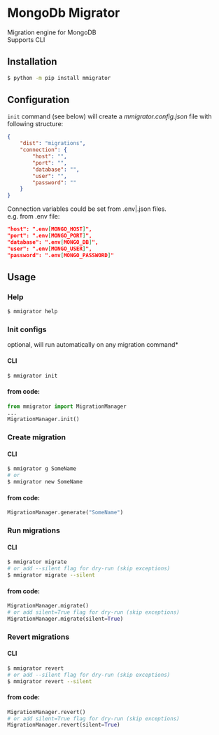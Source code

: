# MongoDb Migrator
Migration engine for MongoDB\
Supports CLI

## Installation

```bash
$ python -m pip install mmigrator
```

## Configuration
`init` command (see below) will create a *mmigrator.config.json* file
with following structure:

```json
{
    "dist": "migrations",
    "connection": {
        "host": "",
        "port": "",
        "database": "",
        "user": "",
        "password": ""
    }
}
```
Connection variables could be set from .env|.json files.\
e.g. from .env file:
```json
"host": ".env[MONGO_HOST]",
"port": ".env[MONGO_PORT]",
"database": ".env[MONGO_DB]",
"user": ".env[MONGO_USER]",
"password": ".env[MONGO_PASSWORD]"
```

## Usage

### Help
```bash
$ mmigrator help
```

### Init configs
optional, will run automatically on any migration command*
#### CLI 
```bash
$ mmigrator init
```

#### from code:
```py
from mmigrator import MigrationManager
...
MigrationManager.init()
```

### Create migration
#### CLI
```bash
$ mmigrator g SomeName
# or
$ mmigrator new SomeName
```

#### from code:
```py
MigrationManager.generate("SomeName")
```

### Run migrations
#### CLI
```bash
$ mmigrator migrate
# or add --silent flag for dry-run (skip exceptions)
$ mmigrator migrate --silent
```

#### from code:
```py
MigrationManager.migrate()
# or add silent=True flag for dry-run (skip exceptions)
MigrationManager.migrate(silent=True)

```


### Revert migrations
#### CLI
```bash
$ mmigrator revert
# or add --silent flag for dry-run (skip exceptions)
$ mmigrator revert --silent
```

#### from code:
```py
MigrationManager.revert()
# or add silent=True flag for dry-run (skip exceptions)
MigrationManager.revert(silent=True)
```